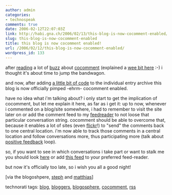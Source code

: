 ```yaml
---
author: admin
categories:
- technospeak
comments: true
date: 2006-02-12T22:07:03Z
link: http://habi.gna.ch/2006/02/13/this-blog-is-now-cocomment-enabled/
slug: this-blog-is-now-cocomment-enabled
title: this blog is now cocomment enabled!
url: /2006/02/12/this-blog-is-now-cocomment-enabled/
wordpress_id: 133
---
```


after [reading](http://climbtothestars.org/archives/2006/02/06/how-will-cocomment-change-our-commenting-habits/) a lot of [buzz](http://technorati.com/chart/tag:cocomment) about [cocomment](http://www.cocomment.com/) (explained a [wee bit here](http://www.cocomment.com/teamblog/?p=25) :-) i thought it's about time to jump the bandwagon. 
  
and now, after adding [a little bit of code](http://www.cocomment.com/teamblog/?p=21) to the individual entry archive this blog is now officially pimped -ehrm- cocomment enabled.
  
have no idea what i'm talking about? i only start to get the implication of cocomment, but let me explain it here, as far as i get it: up to now, whenever i commented on a blog/site somewhere, i had to remember to visit the site later on or add the comment feed to my [feedreader](http://ranchero.com/netnewswire/) to not loose that particular conversation string. cocomment should be able to overcome that, because it enables a lot of sites (even [flickr](http://www.flickr.com/photos/35034363287@N01/95437797/#comment25173650)!) to "send" the comments back to one central location. i'm now able to track those comments in a central location and follow conversations more, thus participating more (talk about [positive feedback](http://climbtothestars.org/archives/2006/02/05/visibility-is-in-feedback-loops/) loop).



so, if you want to see in which conversations i take part or want to stalk me you should look [here](http://www.cocomment.com/comments/habi) or add [this feed](http://www.cocomment.com/rss2/habi.rss) to your preferred feed-reader.



but now it's officially too late, so i wish you all a good night!



[via the blogoshpere, [steph](http://climbtothestars.org/) and [matthias](http://blog.ch/blog/archives/2006/02/04/keeping-track-of-blog-discussions-with-cocomment/)]





technorati tags: [blog](http://www.technorati.com/tag/blog), [bloggers](http://www.technorati.com/tag/bloggers), [blogosphere](http://www.technorati.com/tag/blogosphere), [cocomment](http://www.technorati.com/tag/cocomment), [rss](http://www.technorati.com/tag/rss)
